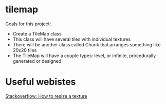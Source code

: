 # tilemap
Goals for this project:
* Create a TileMap class
* This class will have several tiles with individual textures
* There will be another class called Chunk that arranges something like 20x20 tiles
* The TileMap will have a couple types: level, or infinite, procedurally generated or designed

# Useful webistes
[Stackoverflow: How to resize a texture](https://stackoverflow.com/questions/4349590/resize-and-load-a-texture2d-in-xna)

